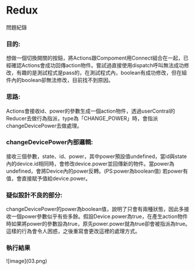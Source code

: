 # Redux
問題紀錄

<h3>目的:</h3>
想做一個切換開關的按鈕，將Actions跟Compoment用Connect組合在一起，已經確認Actions會成功回傳action物件。嘗試過直接使用dispatch呼叫無法成功修改，有趣的是測試程式是pass的，在測試程式內，boolean有成功修改，但在組件內的boolean卻無法修改，目前找不到原因。

<h3>思路: </h3>
Actions會接收id、power的參數生成一個action物件，透過userContral的Reducer去做行為指派，type為「CHANGE_POWER」時，會指派changeDevicePower去做處理。

<h3>changeDevicePower內部邏輯: </h3>
接收三個參數，state、id、power，其中power預設值undefined，當id與state內的device.id相同時，會修改device.power並回傳新的物件。當power為undefined，會將Device內的power反轉。(PS:power為boolean值)
若power有值，會直接賦予值給device.power。

<h3>疑似設計不良的部分:</h3>
changeDevicePower的power為boolean值，說明了只會有兩種狀態，因此多接收一個power參數似乎有些多餘。假設Device.power為true，在產生action物件時如果將power的參數設為true，原先power.power就為true卻會被指派為true。這樣的行為會令人困惑，之後重寫會更改這裡的處理方式。

<h3>執行結果</h3>
![image](03.png)
